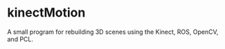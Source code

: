 kinectMotion
============

A small program for rebuilding 3D scenes using the Kinect, ROS, OpenCV, and PCL.
